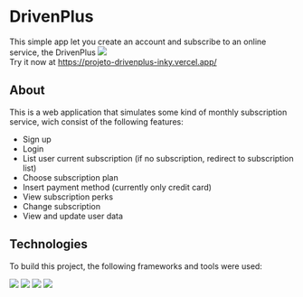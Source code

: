 # DrivenPlus

This simple app let you create an account and subscribe to an online service, the DrivenPlus
<img src="https://i.imgur.com/uz60epZ.jpg" />
<br>Try it now at https://projeto-drivenplus-inky.vercel.app/

## About

This is a web application that simulates some kind of monthly subscription service, wich consist of the following features:

- Sign up
- Login
- List user current subscription (if no subscription, redirect to subscription list)
- Choose subscription plan
- Insert payment method (currently only credit card)
- View subscription perks
- Change subscription
- View and update user data

## Technologies

To build this project, the following frameworks and tools were used:
<p>
<img src="https://img.shields.io/badge/React-20232A?style=for-the-badge&logo=react&logoColor=61DAFB" />
<img src="https://img.shields.io/badge/React_Router-CA4245?style=for-the-badge&logo=react-router&logoColor=white" />
<img src="https://img.shields.io/badge/styled--components-DB7093?style=for-the-badge&logo=styled-components&logoColor=white" />
<img src="https://img.shields.io/badge/axios%20-%2320232a.svg?&style=for-the-badge&color=informational" />
</p>
